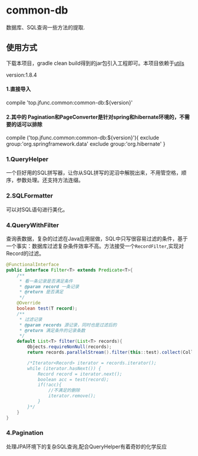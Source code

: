 # common-db
数据库、SQL查询一些方法的提取.
## 使用方式
下载本项目，gradle clean build得到的jar包引入工程即可。本项目依赖于[utils](https://gitee.com/xxssyyyyssxx/utils)

version:1.8.4

#### 1.直接导入 
compile 'top.jfunc.common:common-db:${version}'
#### 2.其中的 Pagination和PageConverter是针对spring和hibernate环境的，不需要的话可以排除
compile ('top.jfunc.common:common-db:${version}'){
        exclude group:'org.springframework.data'
        exclude group:'org.hibernate'
    }

### 1.QueryHelper

一个巨好用的SQL拼写器，让你从SQL拼写的泥沼中解脱出来，不用管空格，顺序，参数处理。还支持方法连缀。

### 2.SQLFormatter

可以对SQL语句进行美化。

### 4.QueryWithFilter

查询表数据，复杂的过滤在Java应用层做，SQL中只写很容易过滤的条件，基于一个事实：数据库过滤复杂条件效率不高。方法接受一个`RecordFilter`,实现对Record的过滤。

```java
@FunctionalInterface
public interface Filter<T> extends Predicate<T>{
    /**
     * 看一条记录是否满足条件
     * @param record 一条记录
     * @return 是否满足
     */
    @Override
    boolean test(T record);
    /**
     * 过滤记录
     * @param records 源记录，同时也是过滤后的
     * @return 满足条件的记录条数
     */
    default List<T> filter(List<T> records){
        Objects.requireNonNull(records);
        return records.parallelStream().filter(this::test).collect(Collectors.toList());

        /*Iterator<Record> iterator = records.iterator();
        while (iterator.hasNext()) {
            Record record = iterator.next();
            boolean acc = test(record);
            if(!acc){
                //不满足的删除
                iterator.remove();
            }
        }*/
    }
}
```

### 4.Pagination

处理JPA环境下的复杂SQL查询,配合QueryHelper有着奇妙的化学反应